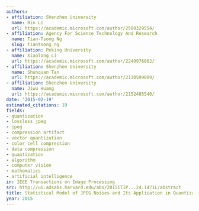 ```yaml
---
authors:
- affiliation: Shenzhen University
  name: Bin Li
  url: https://academic.microsoft.com/author/2500329554/
- affiliation: Agency For Science Technology And Research
  name: Tian-Tsong Ng
  slug: tiantsong_ng
- affiliation: Peking University
  name: Xiaolong Li
  url: https://academic.microsoft.com/author/2249976062/
- affiliation: Shenzhen University
  name: Shunquan Tan
  url: https://academic.microsoft.com/author/2130599009/
- affiliation: Shenzhen University
  name: Jiwu Huang
  url: https://academic.microsoft.com/author/2152485540/
date: '2015-02-19'
estimated_citations: 19
fields:
- quantization
- lossless jpeg
- jpeg
- compression artifact
- vector quantization
- color cell compression
- data compression
- quantization
- algorithm
- computer vision
- mathematics
- artificial intelligence
in: IEEE Transactions on Image Processing
src: http://ui.adsabs.harvard.edu/abs/2015ITIP...24.1471L/abstract
title: Statistical Model of JPEG Noises and Its Application in Quantization Step Estimation
year: 2015
---
```

